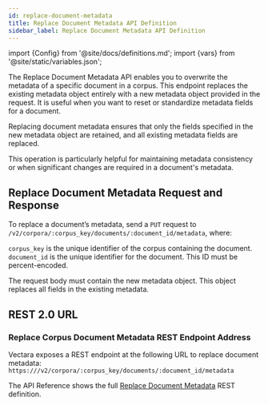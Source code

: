 ```yaml
---
id: replace-document-metadata
title: Replace Document Metadata API Definition
sidebar_label: Replace Document Metadata API Definition
---
```


import {Config} from '@site/docs/definitions.md';
import {vars} from '@site/static/variables.json';

The Replace Document Metadata API enables you to overwrite the metadata of a 
specific document in a corpus. This endpoint replaces the existing metadata 
object entirely with a new metadata object provided in the request. It is 
useful when you want to reset or standardize metadata fields for a document.

Replacing document metadata ensures that only the fields specified in the new 
metadata object are retained, and all existing metadata fields are replaced.

This operation is particularly helpful for maintaining metadata consistency or 
when significant changes are required in a document's metadata.

## Replace Document Metadata Request and Response

To replace a document’s metadata, send a `PUT` request to 
`/v2/corpora/:corpus_key/documents/:document_id/metadata`, where:

`corpus_key` is the unique identifier of the corpus containing the document.
`document_id` is the unique identifier for the document. This ID must be percent-encoded.

The request body must contain the new metadata object. This object replaces 
all fields in the existing metadata.

## REST 2.0 URL

### Replace Corpus Document Metadata REST Endpoint Address

Vectara exposes a REST endpoint at the following URL to replace document 
metadata:
<code>https://<Config v="domains.rest.admin"/>/v2/corpora/:corpus_key/documents/:document_id/metadata</code>

The API Reference shows the full [Replace Document Metadata](/docs/rest-api/replace-corpus-document-metadata) REST definition.

